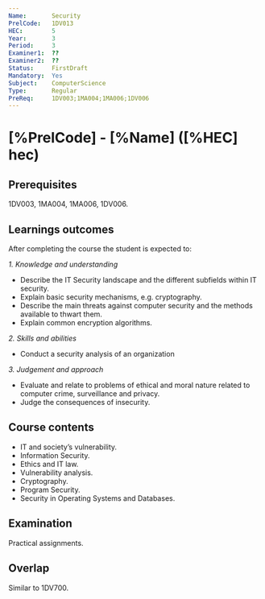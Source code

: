 ```yaml
---
Name:       Security
PrelCode:   1DV013
HEC:        5
Year:       3
Period:     3
Examiner1:  ??    
Examiner2:  ??
Status:     FirstDraft
Mandatory:  Yes
Subject:    ComputerScience
Type:       Regular
PreReq:     1DV003;1MA004;1MA006;1DV006  
---
```


# [%PrelCode] - [%Name] ([%HEC] hec)

## Prerequisites

1DV003, 1MA004, 1MA006, 1DV006.

## Learnings outcomes

After completing the course the student is expected to:

*1. Knowledge and understanding*
- Describe the IT Security landscape and the different subfields within IT security.
- Explain basic security mechanisms, e.g. cryptography.
- Describe the main threats against computer security and the methods available to thwart them.
- Explain common encryption algorithms.

*2.	Skills and abilities*

- Conduct a security analysis of an organization

*3.	Judgement and approach*

- Evaluate and relate to problems of ethical and moral nature related to computer crime, surveillance and privacy.
- Judge the consequences of insecurity.

## Course contents

- IT and society’s vulnerability.
- Information Security.
- Ethics and IT law.
- Vulnerability analysis.
- Cryptography.
- Program Security.
- Security in Operating Systems and Databases.

## Examination

Practical assignments.

## Overlap

Similar to 1DV700.